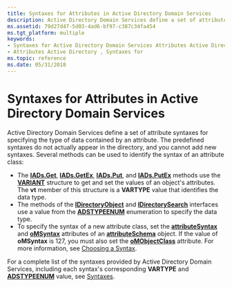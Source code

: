 ```yaml
---
title: Syntaxes for Attributes in Active Directory Domain Services
description: Active Directory Domain Services define a set of attribute syntaxes for specifying the type of data contained by an attribute.
ms.assetid: 79d27d47-5d03-4ad6-bf97-c387c34fa454
ms.tgt_platform: multiple
keywords:
- Syntaxes for Active Directory Domain Services Attributes Active Directory
- Attributes Active Directory , Syntaxes for
ms.topic: reference
ms.date: 05/31/2018
---
```


# Syntaxes for Attributes in Active Directory Domain Services

Active Directory Domain Services define a set of attribute syntaxes for specifying the type of data contained by an attribute. The predefined syntaxes do not actually appear in the directory, and you cannot add new syntaxes. Several methods can be used to identify the syntax of an attribute class:

-   The [**IADs.Get**](/windows/desktop/api/iads/nf-iads-iads-get), [**IADs.GetEx**](/windows/desktop/api/iads/nf-iads-iads-getex), [**IADs.Put**](/windows/desktop/api/iads/nf-iads-iads-put), and [**IADs.PutEx**](/windows/desktop/api/iads/nf-iads-iads-putex) methods use the [**VARIANT**](/windows/win32/api/oaidl/ns-oaidl-variant) structure to get and set the values of an object's attributes. The **vt** member of this structure is a **VARTYPE** value that identifies the data type.
-   The methods of the [**IDirectoryObject**](/windows/desktop/api/iads/nn-iads-idirectoryobject) and [**IDirectorySearch**](/windows/desktop/api/iads/nn-iads-idirectorysearch) interfaces use a value from the [**ADSTYPEENUM**](/windows/win32/api/iads/ne-iads-adstypeenum) enumeration to specify the data type.
-   To specify the syntax of a new attribute class, set the [**attributeSyntax**](/windows/desktop/ADSchema/a-attributesyntax) and [**oMSyntax**](/windows/desktop/ADSchema/a-omsyntax) attributes of an [**attributeSchema**](/windows/desktop/ADSchema/c-attributeschema) object. If the value of **oMSyntax** is 127, you must also set the [**oMObjectClass**](/windows/desktop/ADSchema/a-omobjectclass) attribute. For more information, see [Choosing a Syntax](choosing-a-syntax.md).

For a complete list of the syntaxes provided by Active Directory Domain Services, including each syntax's corresponding **VARTYPE** and [**ADSTYPEENUM**](/windows/win32/api/iads/ne-iads-adstypeenum) value, see [Syntaxes](/windows/desktop/ADSchema/syntaxes).

 

 
